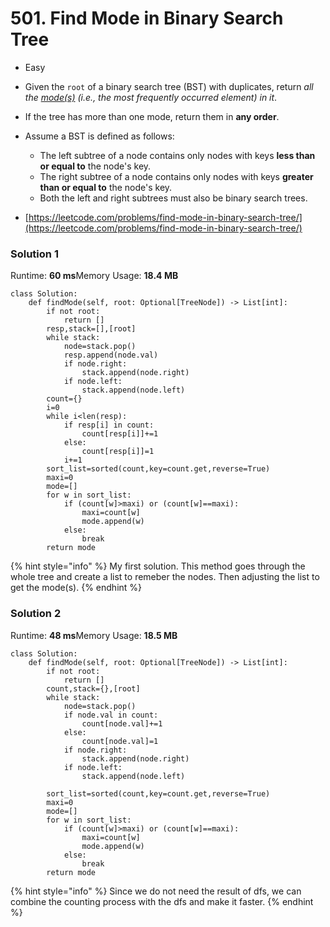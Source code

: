 # 501. Find Mode in Binary Search Tree

* Easy
* Given the `root` of a binary search tree (BST) with duplicates, return _all the _[_mode(s)_](https://en.wikipedia.org/wiki/Mode\_\(statistics\))_ (i.e., the most frequently occurred element) in it_.
* If the tree has more than one mode, return them in **any order**.
*   Assume a BST is defined as follows:

    * The left subtree of a node contains only nodes with keys **less than or equal to** the node's key.
    * The right subtree of a node contains only nodes with keys **greater than or equal to** the node's key.
    * Both the left and right subtrees must also be binary search trees.


* [https://leetcode.com/problems/find-mode-in-binary-search-tree/](https://leetcode.com/problems/find-mode-in-binary-search-tree/)

### Solution 1

Runtime: **60 ms**Memory Usage: **18.4 MB**

```
class Solution:
    def findMode(self, root: Optional[TreeNode]) -> List[int]:
        if not root:
            return []
        resp,stack=[],[root]
        while stack:
            node=stack.pop()
            resp.append(node.val)
            if node.right:
                stack.append(node.right)
            if node.left:
                stack.append(node.left)
        count={}
        i=0
        while i<len(resp):
            if resp[i] in count:
                count[resp[i]]+=1
            else:
                count[resp[i]]=1
            i+=1
        sort_list=sorted(count,key=count.get,reverse=True)
        maxi=0
        mode=[]
        for w in sort_list:
            if (count[w]>maxi) or (count[w]==maxi):
                maxi=count[w]
                mode.append(w)
            else:
                break
        return mode

```

{% hint style="info" %}
My first solution. This method goes through the whole tree and create a list to remeber the nodes. Then adjusting the list to get the mode(s).&#x20;
{% endhint %}

### Solution 2

Runtime: **48 ms**Memory Usage: **18.5 MB**

```
class Solution:
    def findMode(self, root: Optional[TreeNode]) -> List[int]:
        if not root:
            return []
        count,stack={},[root]
        while stack:
            node=stack.pop()
            if node.val in count:
                count[node.val]+=1
            else:
                count[node.val]=1
            if node.right:
                stack.append(node.right)
            if node.left:
                stack.append(node.left)

        sort_list=sorted(count,key=count.get,reverse=True)
        maxi=0
        mode=[]
        for w in sort_list:
            if (count[w]>maxi) or (count[w]==maxi):
                maxi=count[w]
                mode.append(w)
            else:
                break
        return mode
```

{% hint style="info" %}
Since we do not need the result of dfs, we can combine the counting process with the dfs and make it faster.&#x20;
{% endhint %}
